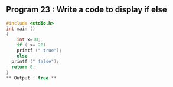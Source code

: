 ## Program 23 : Write a code to display if else 
```C 
#include <stdio.h>
int main ()
{
    int x=10;
    if ( x= 20)
    printf (" true");
    else
  printf (" false");
  return 0;
}
** Output : true **
